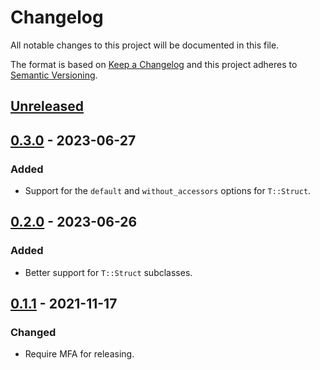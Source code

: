 # Changelog

All notable changes to this project will be documented in this file.

The format is based on [Keep a Changelog](http://keepachangelog.com/en/1.0.0/) and this project adheres to [Semantic Versioning](http://semver.org/spec/v2.0.0.html).

## [Unreleased]

## [0.3.0] - 2023-06-27

### Added

- Support for the `default` and `without_accessors` options for `T::Struct`.

## [0.2.0] - 2023-06-26

### Added

- Better support for `T::Struct` subclasses.

## [0.1.1] - 2021-11-17

### Changed

- Require MFA for releasing.

[unreleased]: https://github.com/kddnewton/sorbet-eraser/compare/v0.3.0...HEAD
[0.3.0]: https://github.com/kddnewton/sorbet-eraser/compare/v0.2.0...v0.3.0
[0.2.0]: https://github.com/kddnewton/sorbet-eraser/compare/v0.1.1...v0.2.0
[0.1.1]: https://github.com/kddnewton/sorbet-eraser/compare/f6a712...v0.1.1
